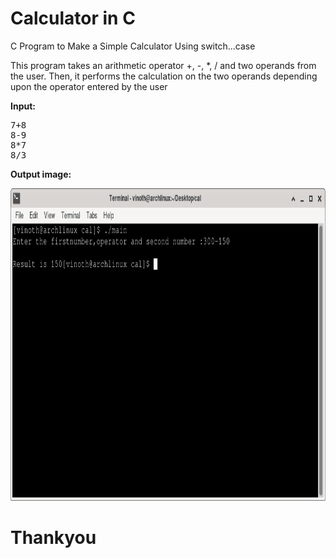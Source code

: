 # Calculator in C

C Program to Make a Simple Calculator Using switch...case

This program takes an arithmetic operator +, -, *, / and two operands from the user. Then, it performs the calculation on the two operands depending upon the operator entered by the user

<p><strong>Input:</strong>&nbsp;</p><pre>7+8
8-9
8*7
8/3</pre>

<p><strong>Output image:</strong>&nbsp;</p>

 <img src="cal.png" alt="cal output" width="800" height="500"> 

<h1>Thankyou</h1>
